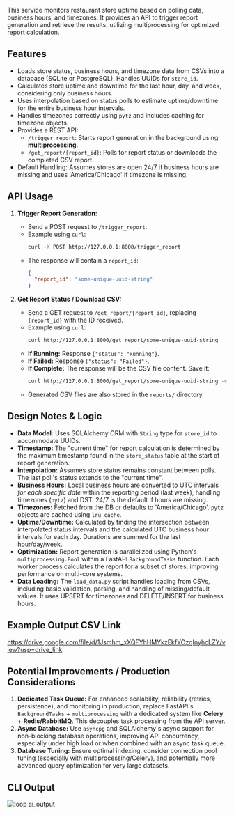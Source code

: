 This service monitors restaurant store uptime based on polling data, business hours, and timezones. It provides an API to trigger report generation and retrieve the results, utilizing multiprocessing for optimized report calculation.

## Features

*   Loads store status, business hours, and timezone data from CSVs into a database (SQLite or PostgreSQL). Handles UUIDs for `store_id`.
*   Calculates store uptime and downtime for the last hour, day, and week, considering only business hours.
*   Uses interpolation based on status polls to estimate uptime/downtime for the entire business hour intervals.
*   Handles timezones correctly using `pytz` and includes caching for timezone objects.
*   Provides a REST API:
    *   `/trigger_report`: Starts report generation in the background using **multiprocessing**.
    *   `/get_report/{report_id}`: Polls for report status or downloads the completed CSV report.
*   Default Handling: Assumes stores are open 24/7 if business hours are missing and uses 'America/Chicago' if timezone is missing.

## API Usage

1.  **Trigger Report Generation:**
    *   Send a POST request to `/trigger_report`.
    *   Example using `curl`:
        ```bash
        curl -X POST http://127.0.0.1:8000/trigger_report
        ```
    *   The response will contain a `report_id`:
        ```json
        {
          "report_id": "some-unique-uuid-string"
        }
        ```

2.  **Get Report Status / Download CSV:**
    *   Send a GET request to `/get_report/{report_id}`, replacing `{report_id}` with the ID received.
    *   Example using `curl`:
        ```bash
        curl http://127.0.0.1:8000/get_report/some-unique-uuid-string
        ```
    *   **If Running:** Response `{"status": "Running"}`.
    *   **If Failed:** Response `{"status": "Failed"}`.
    *   **If Complete:** The response will be the CSV file content. Save it:
        ```bash
        curl http://127.0.0.1:8000/get_report/some-unique-uuid-string -o report_output.csv
        ```
    *   Generated CSV files are also stored in the `reports/` directory.

## Design Notes & Logic

*   **Data Model:** Uses SQLAlchemy ORM with `String` type for `store_id` to accommodate UUIDs.
*   **Timestamp:** The "current time" for report calculation is determined by the maximum timestamp found in the `store_status` table at the start of report generation.
*   **Interpolation:** Assumes store status remains constant between polls. The last poll's status extends to the "current time".
*   **Business Hours:** Local business hours are converted to UTC intervals *for each specific date* within the reporting period (last week), handling timezones (`pytz`) and DST. 24/7 is the default if hours are missing.
*   **Timezones:** Fetched from the DB or defaults to 'America/Chicago'. `pytz` objects are cached using `lru_cache`.
*   **Uptime/Downtime:** Calculated by finding the intersection between interpolated status intervals and the calculated UTC business hour intervals for each day. Durations are summed for the last hour/day/week.
*   **Optimization:** Report generation is parallelized using Python's `multiprocessing.Pool` within a FastAPI `BackgroundTasks` function. Each worker process calculates the report for a subset of stores, improving performance on multi-core systems.
*   **Data Loading:** The `load_data.py` script handles loading from CSVs, including basic validation, parsing, and handling of missing/default values. It uses UPSERT for timezones and DELETE/INSERT for business hours.

## Example Output CSV Link

https://drive.google.com/file/d/1Jsmhm_xXQFYhHMYkzEkfYOzgInyhcLZY/view?usp=drive_link

## Potential Improvements / Production Considerations

1.  **Dedicated Task Queue:** For enhanced scalability, reliability (retries, persistence), and monitoring in production, replace FastAPI's `BackgroundTasks` + `multiprocessing` with a dedicated system like **Celery** + **Redis/RabbitMQ**. This decouples task processing from the API server.
2.  **Async Database:** Use `asyncpg` and SQLAlchemy's async support for non-blocking database operations, improving API concurrency, especially under high load or when combined with an async task queue.
3.  **Database Tuning:** Ensure optimal indexing, consider connection pool tuning (especially with multiprocessing/Celery), and potentially more advanced query optimization for very large datasets.

## CLI Output

![loop ai_output](https://github.com/user-attachments/assets/5a702139-e46e-4075-b117-63ccc7b63cfe)
